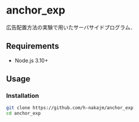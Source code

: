 # anchor_exp

広告配置方法の実験で用いたサーバサイドプログラム．

## Requirements

- Node.js 3.10+

## Usage

### Installation

```sh
git clone https://github.com/h-nakajm/anchor_exp
cd anchor_exp
``` 
